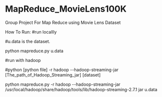 # MapReduce_MovieLens100K
Group Project For Map Reduce using Movie Lens Dataset

How To Run:
#run locallly

#u.data is the dataset.


python mapreduce.py u.data


#run with hadoop

#python [python file] -r hadoop --hadoop-streaming-jar [The_path_of_Hadoop_Streaming_jar] [dataset]


python mapreduce.py -r hadoop --hadoop-streaming-jar /usr/local/hadoop/share/hadoop/tools/lib/hadoop-streaming-2.7.1 jar u.data
